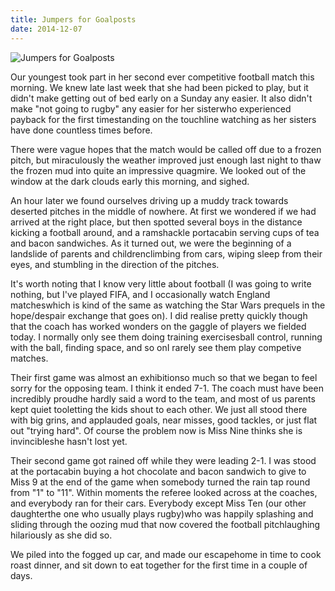 ```yaml
---
title: Jumpers for Goalposts
date: 2014-12-07
---
```


![Jumpers for Goalposts](https://source.unsplash.com/s9CC2SKySJM/1600x900)

Our youngest took part in her second ever competitive football match this morning. We knew late last week that she had been picked to play, but it didn't make getting out of bed early on a Sunday any easier. It also didn't make "not going to rugby" any easier for her sisterwho experienced payback for the first timestanding on the touchline watching as her sisters have done countless times before.

There were vague hopes that the match would be called off due to a frozen pitch, but miraculously the weather improved just enough last night to thaw the frozen mud into quite an impressive quagmire. We looked out of the window at the dark clouds early this morning, and sighed.

An hour later we found ourselves driving up a muddy track towards deserted pitches in the middle of nowhere. At first we wondered if we had arrived at the right place, but then spotted several boys in the distance kicking a football around, and a ramshackle portacabin serving cups of tea and bacon sandwiches. As it turned out, we were the beginning of a landslide of parents and childrenclimbing from cars, wiping sleep from their eyes, and stumbling in the direction of the pitches.

It's worth noting that I know very little about football (I was going to write nothing, but I've played FIFA, and I occasionally watch England matcheswhich is kind of the same as watching the Star Wars prequels in the hope/despair exchange that goes on). I did realise pretty quickly though that the coach has worked wonders on the gaggle of players we fielded today. I normally only see them doing training exercisesball control, running with the ball, finding space, and so onI rarely see them play competive matches.

Their first game was almost an exhibitionso much so that we began to feel sorry for the opposing team. I think it ended 7-1. The coach must have been incredibly proudhe hardly said a word to the team, and most of us parents kept quiet tooletting the kids shout to each other. We just all stood there with big grins, and applauded goals, near misses, good tackles, or just flat out "trying hard". Of course the problem now is Miss Nine thinks she is invincibleshe hasn't lost yet.

Their second game got rained off while they were leading 2-1. I was stood at the portacabin buying a hot chocolate and bacon sandwich to give to Miss 9 at the end of the game when somebody turned the rain tap round from "1" to "11". Within moments the referee looked across at the coaches, and everybody ran for their cars. Everybody except Miss Ten (our other daughterthe one who usually plays rugby)who was happily splashing and sliding through the oozing mud that now covered the football pitchlaughing hilariously as she did so.

We piled into the fogged up car, and made our escapehome in time to cook roast dinner, and sit down to eat together for the first time in a couple of days.